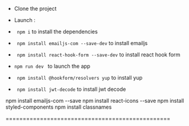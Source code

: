 - Clone the project

- Launch :

- ``` npm i``` to install the dependencies

- ``` npm install emailjs-com --save-dev``` to install emailjs

- ``` npm install react-hook-form --save-dev``` to install react hook form

- ``` npm run dev  ``` to launch the app

- ```  npm install @hookform/resolvers yup ``` to install yup 

- ```  npm install jwt-decode ``` to install jwt decode



npm install emailjs-com --save
npm install react-icons --save
npm install styled-components
npm install classnames


================================================